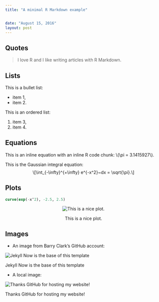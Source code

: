 ```yaml
---
title: "A minimal R Markdown example"


date: "August 15, 2016"
layout: post
---
```



<section class="main-content">
<div id="quotes" class="section level2">
<h2>Quotes</h2>
<blockquote>
<p>I love R and I like writing articles with R Markdown.</p>
</blockquote>
</div>
<div id="lists" class="section level2">
<h2>Lists</h2>
<p>This is a bullet list:</p>
<ul>
<li>item 1,</li>
<li>item 2.</li>
</ul>
<p>This is an ordered list:</p>
<ol style="list-style-type: decimal">
<li>item 3,</li>
<li>item 4.</li>
</ol>
</div>
<div id="equations" class="section level2">
<h2>Equations</h2>
<p>This is an inline equation with an inline R code chunk: <span class="math inline">\(\pi = 3.1415927\)</span>.</p>
<p>This is the Gaussian integral equation: <span class="math display">\[\int_{-\infty}^{+\infty} e^{-x^2}~dx = \sqrt{\pi}.\]</span></p>
</div>
<div id="plots" class="section level2">
<h2>Plots</h2>
<div class="sourceCode" id="cb1"><pre class="sourceCode r"><code class="sourceCode r"><a class="sourceLine" id="cb1-1" title="1"><span class="kw">curve</span>(<span class="kw">exp</span>(<span class="op">-</span>x<span class="op">^</span><span class="dv">2</span>), <span class="fl">-2.5</span>, <span class="fl">2.5</span>)</a></code></pre></div>
<div class="figure" style="text-align: center">
<img src="{{ site.url }}{{ site.baseurl }}/knitr_files/knitr-minimal_files/figure-html/unnamed-chunk-1-1.png" alt="This is a nice plot."  />
<p class="caption">
This is a nice plot.
</p>
</div>
</div>
<div id="images" class="section level2">
<h2>Images</h2>
<ul>
<li>An image from Barry Clark’s GitHub account:</li>
</ul>
<div class="figure">
<img src="https://raw.githubusercontent.com/barryclark/jekyll-now/master/images/jekyll-logo.png" alt="Jekyll Now is the base of this template" />
<p class="caption">Jekyll Now is the base of this template</p>
</div>
<ul>
<li>A local image:</li>
</ul>
<div class="figure">
<img src="{{ site.url }}{{ site.baseurl }}\images\github-pages.jpg" alt="Thanks GitHub for hosting my website!" />
<p class="caption">Thanks GitHub for hosting my website!</p>
</div>
</div>
</section>
